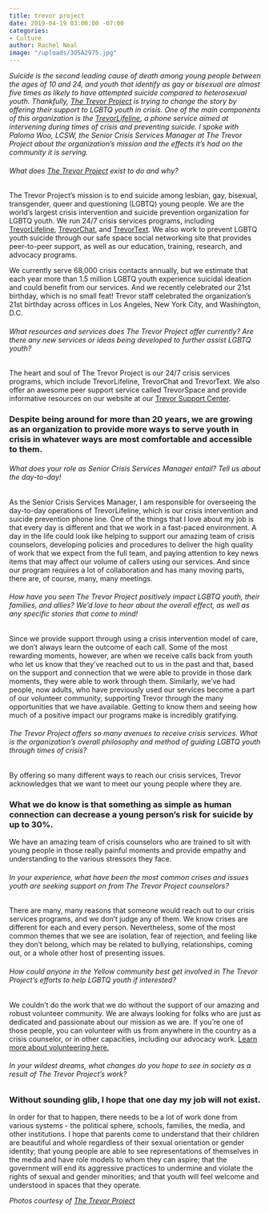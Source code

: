 ```yaml
---
title: trevor project
date: 2019-04-19 03:00:00 -07:00
categories:
- Culture
author: Rachel Neal
image: "/uploads/3O5A2975.jpg"
---
```


_Suicide is the second leading cause of death among young people between the ages of 10 and 24, and youth that identify as gay or bisexual are almost five times as likely to have attempted suicide compared to heterosexual youth. Thankfully, [The Trevor Project](https://www.thetrevorproject.org/#sm.000cws2ec13r3f09spr22m5lp6l4y) is trying to change the story by offering their support to LGBTQ youth in crisis. One of the main components of this organization is the [TrevorLifeline](https://www.thetrevorproject.org/get-help-now/#sm.000cws2ec13r3f09spr22m5lp6l4y), a phone service aimed at intervening during times of crisis and preventing suicide. I spoke with Paloma Woo, LCSW, the Senior Crisis Services Manager at The Trevor Project about the organization’s mission and the effects it’s had on the community it is serving._
 
###### What does [The Trevor Project](https://www.thetrevorproject.org/#sm.000cws2ec13r3f09spr22m5lp6l4y) exist to do and why?   

The Trevor Project’s mission is to end suicide among lesbian, gay, bisexual, transgender, queer and questioning (LGBTQ) young people. We are the world’s largest crisis intervention and suicide prevention organization for LGBTQ youth. We run 24/7 crisis services programs, including [TrevorLifeline](https://www.thetrevorproject.org/get-help-now/#sm.000cws2ec13r3f09spr22m5lp6l4y), [TrevorChat](https://www.thetrevorproject.org/get-help-now/#sm.000cws2ec13r3f09spr22m5lp6l4y), and [TrevorText](https://www.thetrevorproject.org/get-help-now/#sm.000cws2ec13r3f09spr22m5lp6l4y). We also work to prevent LGBTQ youth suicide through our safe space social networking site that provides peer-to-peer support, as well as our education, training, research, and advocacy programs. 

We currently serve 68,000 crisis contacts annually, but we estimate that each year more than 1.5 million LGBTQ youth experience suicidal ideation and could benefit from our services. And we recently celebrated our 21st birthday, which is no small feat! Trevor staff celebrated the organization’s 21st birthday across offices in Los Angeles, New York City, and Washington, D.C.

###### What resources and services does The Trevor Project offer currently? Are there any new services or ideas being developed to further assist LGBTQ youth?  

The heart and soul of The Trevor Project is our 24/7 crisis services programs, which include TrevorLifeline, TrevorChat and TrevorText. We also offer an awesome peer support service called TrevorSpace and provide informative resources on our website at our [Trevor Support Center](https://www.thetrevorproject.org/resources/trevor-support-center/#sm.000cws2ec13r3f09spr22m5lp6l4y). 

### Despite being around for more than 20 years, we are growing as an organization to provide more ways to serve youth in crisis in whatever ways are most comfortable and accessible to them. 

###### What does your role as Senior Crisis Services Manager entail? Tell us about the day-to-day!

As the Senior Crisis Services Manager, I am responsible for overseeing the day-to-day operations of TrevorLifeline, which is our crisis intervention and suicide prevention phone line. One of the things that I love about my job is that every day is different and that we work in a fast-paced environment. A day in the life could look like helping to support our amazing team of crisis counselors, developing policies and procedures to deliver the high quality of work that we expect from the full team, and paying attention to key news items that may affect our volume of callers using our services. And since our program requires a lot of collaboration and has many moving parts, there are, of course, many, many meetings. 

###### How have you seen The Trevor Project positively impact LGBTQ youth, their families, and allies? We’d love to hear about the overall effect, as well as any specific stories that come to mind!

Since we provide support through using a crisis intervention model of care, we don’t always learn the outcome of each call. Some of the most rewarding moments, however, are when we receive calls back from youth who let us know that they’ve reached out to us in the past and that, based on the support and connection that we were able to provide in those dark moments, they were able to work through them. Similarly, we’ve had people, now adults, who have previously used our services become a part of our volunteer community, supporting Trevor through the many opportunities that we have available. Getting to know them and seeing how much of a positive impact our programs make is incredibly gratifying. 

###### The Trevor Project offers so many avenues to receive crisis services. What is the organization’s overall philosophy and method of guiding LGBTQ youth through times of crisis?

By offering so many different ways to reach our crisis services, Trevor acknowledges that we want to meet our young people where they are. 

### What we do know is that something as simple as human connection can decrease a young person’s risk for suicide by up to 30%.

We have an amazing team of crisis counselors who are trained to sit with young people in those really painful moments and provide empathy and understanding to the various stressors they face.  

###### In your experience, what have been the most common crises and issues youth are seeking support on from The Trevor Project counselors?

There are many, many reasons that someone would reach out to our crisis services programs, and we don’t judge any of them. We know crises are different for each and every person. Nevertheless, some of the most common themes that we see are isolation, fear of rejection, and feeling like they don’t belong, which may be related to bullying, relationships, coming out, or a whole other host of presenting issues. 

###### How could anyone in the Yellow community best get involved in The Trevor Project’s efforts to help LGBTQ youth if interested?

We couldn’t do the work that we do without the support of our amazing and robust volunteer community. We are always looking for folks who are just as dedicated and passionate about our mission as we are. If you’re one of those people, you can volunteer with us from anywhere in the country as a crisis counselor, or in other capacities, including our advocacy work. [Learn more about volunteering here.](https://www.thetrevorproject.org/get-involved/volunteer/#sm.000cws2ec13r3f09spr22m5lp6l4y)

###### In your wildest dreams, what changes do you hope to see in society as a result of The Trevor Project’s work?

### Without sounding glib, I hope that one day my job will not exist. 

In order for that to happen, there needs to be a lot of work done from various systems - the political sphere, schools, families, the media, and other institutions. I hope that parents come to understand that their children are beautiful and whole regardless of their sexual orientation or gender identity; that young people are able to see representations of themselves in the media and have role models to whom they can aspire; that the government will end its aggressive practices to undermine and violate the rights of sexual and gender minorities; and that youth will feel welcome and understood in spaces that they operate. 

_Photos courtesy of [The Trevor Project](https://www.thetrevorproject.org/#sm.000cws2ec13r3f09spr22m5lp6l4y)_